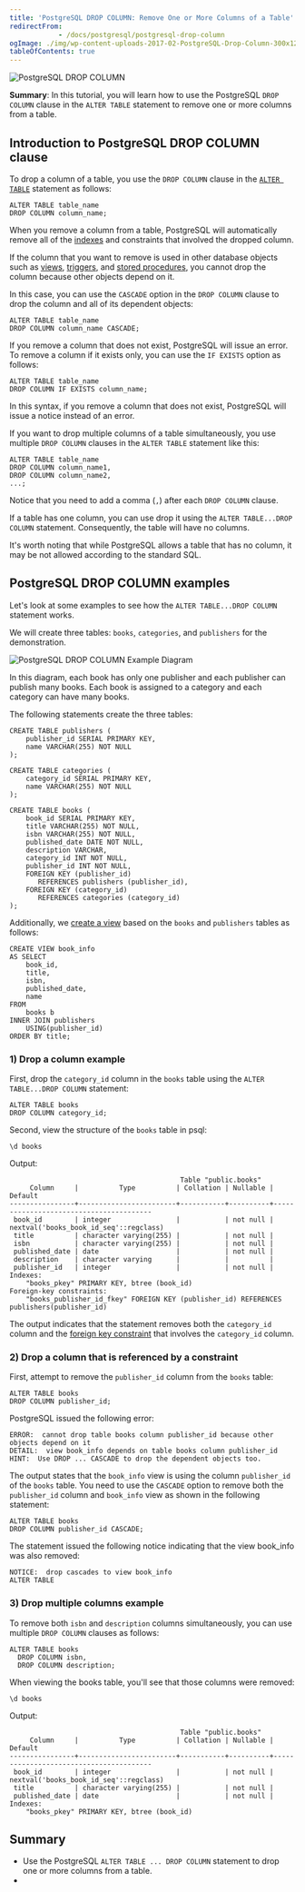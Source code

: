 ```yaml
---
title: 'PostgreSQL DROP COLUMN: Remove One or More Columns of a Table'
redirectFrom: 
            - /docs/postgresql/postgresql-drop-column
ogImage: ./img/wp-content-uploads-2017-02-PostgreSQL-Drop-Column-300x128.png
tableOfContents: true
---
```


![PostgreSQL DROP COLUMN](./img/wp-content-uploads-2017-02-PostgreSQL-Drop-Column-300x128.png)



**Summary**: In this tutorial, you will learn how to use the PostgreSQL `DROP COLUMN` clause in the `ALTER TABLE` statement to remove one or more columns from a table.



## Introduction to PostgreSQL DROP COLUMN clause



To drop a column of a table, you use the `DROP COLUMN` clause in the [`ALTER TABLE`](/docs/postgresql/postgresql-alter-table) statement as follows:



```
ALTER TABLE table_name
DROP COLUMN column_name;
```



When you remove a column from a table, PostgreSQL will automatically remove all of the [indexes](https://www.postgresqltutorial.com/postgresql-indexes/) and constraints that involved the dropped column.



If the column that you want to remove is used in other database objects such as [views](https://www.postgresqltutorial.com/postgresql-views/), [triggers](https://www.postgresqltutorial.com/postgresql-triggers/), and [stored procedures](https://www.postgresqltutorial.com/postgresql-stored-procedures/), you cannot drop the column because other objects depend on it.



In this case, you can use the `CASCADE` option in the `DROP COLUMN` clause to drop the column and all of its dependent objects:



```
ALTER TABLE table_name
DROP COLUMN column_name CASCADE;
```



If you remove a column that does not exist, PostgreSQL will issue an error. To remove a column if it exists only, you can use the `IF EXISTS` option as follows:



```
ALTER TABLE table_name
DROP COLUMN IF EXISTS column_name;
```



In this syntax, if you remove a column that does not exist, PostgreSQL will issue a notice instead of an error.



If you want to drop multiple columns of a table simultaneously, you use multiple `DROP COLUMN` clauses in the `ALTER TABLE` statement like this:



```
ALTER TABLE table_name
DROP COLUMN column_name1,
DROP COLUMN column_name2,
...;
```



Notice that you need to add a comma (`,`) after each `DROP COLUMN` clause.



If a table has one column, you can use drop it using the `ALTER TABLE...DROP COLUMN` statement. Consequently, the table will have no columns.



It's worth noting that while PostgreSQL allows a table that has no column, it may be not allowed according to the standard SQL.



## PostgreSQL DROP COLUMN examples



Let's look at some examples to see how the `ALTER TABLE...DROP COLUMN` statement works.



We will create three tables: `books`, `categories`, and `publishers` for the demonstration.



![PostgreSQL DROP COLUMN Example Diagram](./img/wp-content-uploads-2017-02-PostgreSQL-DROP-COLUMN-Example-Diagram.png)



In this diagram, each book has only one publisher and each publisher can publish many books. Each book is assigned to a category and each category can have many books.



The following statements create the three tables:



```
CREATE TABLE publishers (
    publisher_id SERIAL PRIMARY KEY,
    name VARCHAR(255) NOT NULL
);

CREATE TABLE categories (
    category_id SERIAL PRIMARY KEY,
    name VARCHAR(255) NOT NULL
);

CREATE TABLE books (
    book_id SERIAL PRIMARY KEY,
    title VARCHAR(255) NOT NULL,
    isbn VARCHAR(255) NOT NULL,
    published_date DATE NOT NULL,
    description VARCHAR,
    category_id INT NOT NULL,
    publisher_id INT NOT NULL,
    FOREIGN KEY (publisher_id)
       REFERENCES publishers (publisher_id),
    FOREIGN KEY (category_id)
       REFERENCES categories (category_id)
);
```



Additionally, we [create a view](https://www.postgresqltutorial.com/postgresql-views/managing-postgresql-views/) based on the `books` and `publishers` tables as follows:



```
CREATE VIEW book_info
AS SELECT
    book_id,
    title,
    isbn,
    published_date,
    name
FROM
    books b
INNER JOIN publishers
    USING(publisher_id)
ORDER BY title;
```



### 1) Drop a column example



First, drop the `category_id` column in the `books` table using the `ALTER TABLE...DROP COLUMN` statement:



```
ALTER TABLE books
DROP COLUMN category_id;
```



Second, view the structure of the `books` table in psql:



```
\d books
```



Output:



```
                                          Table "public.books"
     Column     |          Type          | Collation | Nullable |                Default
----------------+------------------------+-----------+----------+----------------------------------------
 book_id        | integer                |           | not null | nextval('books_book_id_seq'::regclass)
 title          | character varying(255) |           | not null |
 isbn           | character varying(255) |           | not null |
 published_date | date                   |           | not null |
 description    | character varying      |           |          |
 publisher_id   | integer                |           | not null |
Indexes:
    "books_pkey" PRIMARY KEY, btree (book_id)
Foreign-key constraints:
    "books_publisher_id_fkey" FOREIGN KEY (publisher_id) REFERENCES publishers(publisher_id)
```



The output indicates that the statement removes both the `category_id` column and the [foreign key constraint](/docs/postgresql/postgresql-foreign-key) that involves the `category_id` column.



### 2) Drop a column that is referenced by a constraint



First, attempt to remove the `publisher_id` column from the `books` table:



```
ALTER TABLE books
DROP COLUMN publisher_id;
```



PostgreSQL issued the following error:



```
ERROR:  cannot drop table books column publisher_id because other objects depend on it
DETAIL:  view book_info depends on table books column publisher_id
HINT:  Use DROP ... CASCADE to drop the dependent objects too.
```



The output states that the `book_info` view is using the column `publisher_id` of the `books` table. You need to use the `CASCADE` option to remove both the `publisher_id` column and `book_info` view as shown in the following statement:



```
ALTER TABLE books
DROP COLUMN publisher_id CASCADE;
```



The statement issued the following notice indicating that the view book_info was also removed:



```
NOTICE:  drop cascades to view book_info
ALTER TABLE
```



### 3) Drop multiple columns example



To remove both `isbn` and `description` columns simultaneously, you can use multiple `DROP COLUMN` clauses as follows:



```
ALTER TABLE books
  DROP COLUMN isbn,
  DROP COLUMN description;
```



When viewing the books table, you'll see that those columns were removed:



```
\d books
```



Output:



```
                                          Table "public.books"
     Column     |          Type          | Collation | Nullable |                Default
----------------+------------------------+-----------+----------+----------------------------------------
 book_id        | integer                |           | not null | nextval('books_book_id_seq'::regclass)
 title          | character varying(255) |           | not null |
 published_date | date                   |           | not null |
Indexes:
    "books_pkey" PRIMARY KEY, btree (book_id)
```



## Summary



- Use the PostgreSQL `ALTER TABLE ... DROP COLUMN` statement to drop one or more columns from a table.
- 
